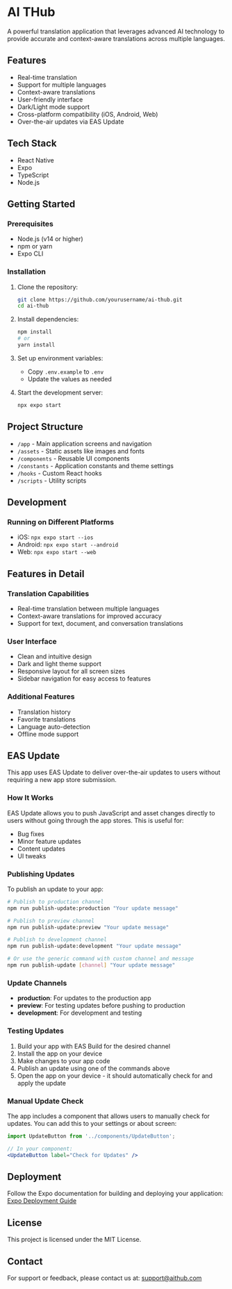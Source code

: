 # AI THub

A powerful translation application that leverages advanced AI technology to provide accurate and context-aware translations across multiple languages.

## Features

- Real-time translation
- Support for multiple languages
- Context-aware translations
- User-friendly interface
- Dark/Light mode support
- Cross-platform compatibility (iOS, Android, Web)
- Over-the-air updates via EAS Update

## Tech Stack

- React Native
- Expo
- TypeScript
- Node.js

## Getting Started

### Prerequisites

- Node.js (v14 or higher)
- npm or yarn
- Expo CLI

### Installation

1. Clone the repository:
   ```bash
   git clone https://github.com/yourusername/ai-thub.git
   cd ai-thub
   ```

2. Install dependencies:
   ```bash
   npm install
   # or
   yarn install
   ```

3. Set up environment variables:
   - Copy `.env.example` to `.env`
   - Update the values as needed

4. Start the development server:
   ```bash
   npx expo start
   ```

## Project Structure

- `/app` - Main application screens and navigation
- `/assets` - Static assets like images and fonts
- `/components` - Reusable UI components
- `/constants` - Application constants and theme settings
- `/hooks` - Custom React hooks
- `/scripts` - Utility scripts

## Development

### Running on Different Platforms

- iOS: `npx expo start --ios`
- Android: `npx expo start --android`
- Web: `npx expo start --web`

## Features in Detail

### Translation Capabilities
- Real-time translation between multiple languages
- Context-aware translations for improved accuracy
- Support for text, document, and conversation translations

### User Interface
- Clean and intuitive design
- Dark and light theme support
- Responsive layout for all screen sizes
- Sidebar navigation for easy access to features

### Additional Features
- Translation history
- Favorite translations
- Language auto-detection
- Offline mode support

## EAS Update

This app uses EAS Update to deliver over-the-air updates to users without requiring a new app store submission.

### How It Works

EAS Update allows you to push JavaScript and asset changes directly to users without going through the app stores. This is useful for:

- Bug fixes
- Minor feature updates
- Content updates
- UI tweaks

### Publishing Updates

To publish an update to your app:

```bash
# Publish to production channel
npm run publish-update:production "Your update message"

# Publish to preview channel
npm run publish-update:preview "Your update message"

# Publish to development channel
npm run publish-update:development "Your update message"

# Or use the generic command with custom channel and message
npm run publish-update [channel] "Your update message"
```

### Update Channels

- **production**: For updates to the production app
- **preview**: For testing updates before pushing to production
- **development**: For development and testing

### Testing Updates

1. Build your app with EAS Build for the desired channel
2. Install the app on your device
3. Make changes to your app code
4. Publish an update using one of the commands above
5. Open the app on your device - it should automatically check for and apply the update

### Manual Update Check

The app includes a component that allows users to manually check for updates. You can add this to your settings or about screen:

```jsx
import UpdateButton from '../components/UpdateButton';

// In your component:
<UpdateButton label="Check for Updates" />
```

## Deployment

Follow the Expo documentation for building and deploying your application:
[Expo Deployment Guide](https://docs.expo.dev/distribution/introduction/)

## License

This project is licensed under the MIT License.

## Contact

For support or feedback, please contact us at: support@aithub.com 